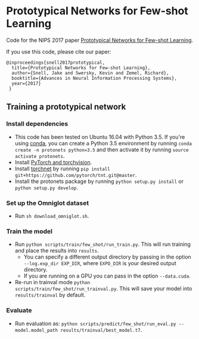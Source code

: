 # Prototypical Networks for Few-shot Learning

Code for the NIPS 2017 paper [Prototypical Networks for Few-shot Learning](http://papers.nips.cc/paper/6996-prototypical-networks-for-few-shot-learning.pdf).

If you use this code, please cite our paper:

```
@inproceedings{snell2017prototypical,
  title={Prototypical Networks for Few-shot Learning},
  author={Snell, Jake and Swersky, Kevin and Zemel, Richard},
  booktitle={Advances in Neural Information Processing Systems},
  year={2017}
 }
 ```

## Training a prototypical network

### Install dependencies

* This code has been tested on Ubuntu 16.04 with Python 3.5. If you're using [conda](https://conda.io/docs/), you can create a Python 3.5 environment by running `conda create -n protonets python=3.5` and then activate it by running `source activate protonets`.
* Install [PyTorch and torchvision](http://pytorch.org/).
* Install [torchnet](https://github.com/pytorch/tnt) by running `pip install git+https://github.com/pytorch/tnt.git@master`.
* Install the protonets package by running `python setup.py install` or `python setup.py develop`.

### Set up the Omniglot dataset

* Run `sh download_omniglot.sh`.

### Train the model

* Run `python scripts/train/few_shot/run_train.py`. This will run training and place the results into `results`.
  * You can specify a different output directory by passing in the option `--log.exp_dir EXP_DIR`, where `EXPD_DIR` is your desired output directory.
  * If you are running on a GPU you can pass in the option `--data.cuda`.
* Re-run in trainval mode `python scripts/train/few_shot/run_trainval.py`. This will save your model into `results/trainval` by default.

### Evaluate

* Run evaluation as: `python scripts/predict/few_shot/run_eval.py --model.model_path results/trainval/best_model.t7`.
